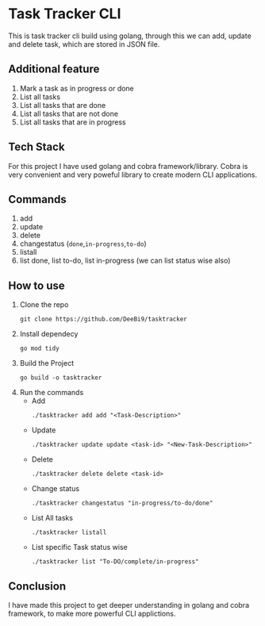 # Task Tracker CLI
This is task tracker cli build using golang, through this we can add, update and delete task, which are stored in JSON file.

## Additional feature
1. Mark a task as in progress or done
2. List all tasks
3. List all tasks that are done
4. List all tasks that are not done
5. List all tasks that are in progress

## Tech Stack
For this project I have used golang and cobra framework/library. Cobra is very convenient and very poweful library to create modern CLI applications.

## Commands 
1. add
2. update
3. delete
4. changestatus (`done`,`in-progress`,`to-do`)
5. listall 
6. list done, list to-do, list in-progress (we can list status wise also)

## How to use 
1. Clone the repo
    ```
    git clone https://github.com/DeeBi9/tasktracker
    ```
2. Install dependecy 
    ```
    go mod tidy
    ```
3. Build the Project
    ```
    go build -o tasktracker
    ```
4. Run the commands 
    * Add
        ```
        ./tasktracker add add "<Task-Description>"
        ```
    * Update
        ```
        ./tasktracker update update <task-id> "<New-Task-Description>"
        ```
    * Delete
        ```
        ./tasktracker delete delete <task-id>
        ```
    * Change status
        ```
        ./tasktracker changestatus "in-progress/to-do/done"
        ```
    * List All tasks
        ```
        ./tasktracker listall 
        ```
    * List specific Task status wise
        ```
        ./tasktracker list "To-DO/complete/in-progress"
        ```
## Conclusion

I have made this project to get deeper understanding in golang and cobra framework, to make more powerful CLI applictions.